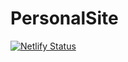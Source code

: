 # PersonalSite


[![Netlify Status](https://api.netlify.com/api/v1/badges/64826429-e3ed-48cb-a7a9-ca25f35f9a33/deploy-status)](https://app.netlify.com/sites/admiring-wiles-61c8b8/deploys)
